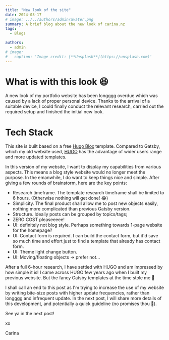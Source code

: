 ```yaml
---
title: "New look of the site"
date: 2024-03-17
# image: ../../authors/admin/avater.png
summary: A brief blog about the new look of carina.nz
tags: 
  - Blogs

authors:
  - admin
# image:
#   caption: 'Image credit: [**Unsplash**](https://unsplash.com)'
---
```


# What is with this look :satisfied:

A new look of my portfolio website has been longggg overdue which was caused by a lack of proper personal device. Thanks to the arrival of a suitable device, I could finally conduct the relevant research, carried out the required setup and finished the initial new look.

# Tech Stack
This site is built based on a free [Hugo Blox](https://hugoblox.com/templates/) template. Compared to Gatsby, which my old website used, [HUGO](https://gohugo.io/) has the advantage of wider users range and more updated templates.

In this version of my website, I want to display my capabilities from various aspects. This means a blog style website would no longer meet the purpose. In the emanwhile, I do want to keep things nice and simple. After giving a few rounds of brainstorm, here are the key points:
* Research timeframe. The template research timeframe shall be limited to 6 hours. (Otherwise nothing will get done! 😂)
* Simplicity. The final product shall allow me to post new objects easily, nothing more complicated than previous Gatsby version.
* Structure. Ideally posts can be grouped by topics/tags; 
* ZERO COST pleaseeeee!
* UI: definitely not blog style. Perhaps something towards 1-page website for the homepage?
* UI: Contact form is required. I can build the contact form, but it'd save so much time and effort just to find a template that already has contact form.
* UI: Theme light change button.
* UI: Moving/floating objects -> prefer not...

After a full 6-hour research, I have settled with HUGO and am impressed by how simple it is! I came across HUGO few years ago when I built my previous website. But the fancy Gatsby templates at the time stole me 🫣

I shall call an end to this post as I'm trying to increase the use of my website by writing bite-size posts with higher update frequencies, rather than longggg and infrequent update. In the next post, I will share more details of this development, and potentially a quick guideline (no promises thou 🤪).

See ya in the next post!

xx

Carina